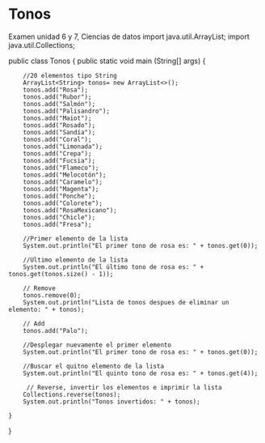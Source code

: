 # Tonos
Examen unidad 6 y 7, Ciencias de datos
import java.util.ArrayList;
import java.util.Collections;

public class Tonos {
    public static void main (String[] args) {
        
        //20 elementos tipo String
        ArrayList<String> tonos= new ArrayList<>();
        tonos.add("Rosa");
        tonos.add("Rubor");
        tonos.add("Salmón");
        tonos.add("Palisandro");
        tonos.add("Maiot");
        tonos.add("Rosado");
        tonos.add("Sandía");
        tonos.add("Coral");
        tonos.add("Limonada");
        tonos.add("Crepa");
        tonos.add("Fucsia");
        tonos.add("Flameco");
        tonos.add("Melocotón");
        tonos.add("Caramelo");
        tonos.add("Magenta");
        tonos.add("Ponche");
        tonos.add("Colorete");
        tonos.add("RosaMexicano");
        tonos.add("Chicle");
        tonos.add("Fresa");

        //Primer elemento de la lista
        System.out.println("El primer tono de rosa es: " + tonos.get(0));
        
        //Ultimo elemento de la lista
        System.out.println("El último tono de rosa es: " + tonos.get(tonos.size() - 1));
        
        // Remove
        tonos.remove(0);
        System.out.println("Lista de tonos despues de eliminar un elemento: " + tonos);
        
        // Add
        tonos.add("Palo");
        
        //Desplegar nuevamente el primer elemento
        System.out.println("El primer tono de rosa es: " + tonos.get(0));
        
        //Buscar el quitno elemento de la lista
        System.out.println("El quinto tono de rosa es: " + tonos.get(4));
        
         // Reverse, invertir los elementos e imprimir la lista 
        Collections.reverse(tonos);
        System.out.println("Tonos invertidos: " + tonos);
        
    }
}
